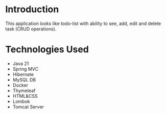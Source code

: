 # Introduction
This application looks like todo-list with ability to see, add, edit and delete task (CRUD operations).

# Technologies Used
- Java 21
- Spring MVC
- Hibernate
- MySQL DB
- Docker
- Thymeleaf
- HTML&CSS
- Lombok
- Tomcat Server
